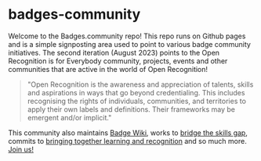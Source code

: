 # badges-community
Welcome to the Badges.community repo! This repo runs on Github pages and is a simple signposting area used to point to various badge community initiatives. The second iteration (August 2023) points to the Open Recognition is for Everybody community, projects, events and other communities that are active in the world of Open Recognition!     

> "Open Recognition is the awareness and appreciation of talents, skills and aspirations in ways that go beyond credentialing. This includes recognising the rights of individuals, communities, and territories to apply their own labels and definitions. Their frameworks may be emergent and/or implicit."

This community also maintains [Badge Wiki](https://badge.wiki), works to [bridge the skills gap](https://www.openskillsnetwork.org/), commits to [bringing together learning and recognition](https://www.openrecognition.org/) and so much more. [Join us!](https://app.participate.com/communities/keep-badges-weird/62003f3f-a7ba-4f6a-990a-64d6f893016d)

